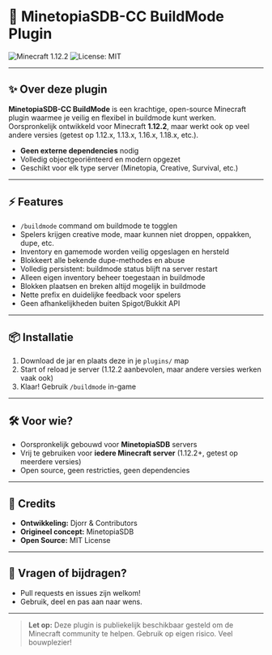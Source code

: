 # 🚀 MinetopiaSDB-CC BuildMode Plugin

![Minecraft 1.12.2](https://img.shields.io/badge/Minecraft-1.12.2-blue?style=flat-square)
![License: MIT](https://img.shields.io/badge/License-MIT-green?style=flat-square)

---

## ✨ Over deze plugin

**MinetopiaSDB-CC BuildMode** is een krachtige, open-source Minecraft plugin waarmee je veilig en flexibel in buildmode kunt werken. Oorspronkelijk ontwikkeld voor Minecraft **1.12.2**, maar werkt ook op veel andere versies (getest op 1.12.x, 1.13.x, 1.16.x, 1.18.x, etc.).

- **Geen externe dependencies** nodig
- Volledig objectgeoriënteerd en modern opgezet
- Geschikt voor elk type server (Minetopia, Creative, Survival, etc.)

---

## ⚡ Features

- `/buildmode` command om buildmode te togglen
- Spelers krijgen creative mode, maar kunnen niet droppen, oppakken, dupe, etc.
- Inventory en gamemode worden veilig opgeslagen en hersteld
- Blokkeert alle bekende dupe-methodes en abuse
- Volledig persistent: buildmode status blijft na server restart
- Alleen eigen inventory beheer toegestaan in buildmode
- Blokken plaatsen en breken altijd mogelijk in buildmode
- Nette prefix en duidelijke feedback voor spelers
- Geen afhankelijkheden buiten Spigot/Bukkit API

---

## 📦 Installatie

1. Download de jar en plaats deze in je `plugins/` map
2. Start of reload je server (1.12.2 aanbevolen, maar andere versies werken vaak ook)
3. Klaar! Gebruik `/buildmode` in-game

---

## 🛠️ Voor wie?

- Oorspronkelijk gebouwd voor **MinetopiaSDB** servers
- Vrij te gebruiken voor **iedere Minecraft server** (1.12.2+, getest op meerdere versies)
- Open source, geen restricties, geen dependencies

---

## 👑 Credits

- **Ontwikkeling:** Djorr & Contributors
- **Origineel concept:** MinetopiaSDB
- **Open Source:** MIT License

---

## 💬 Vragen of bijdragen?

- Pull requests en issues zijn welkom!
- Gebruik, deel en pas aan naar wens.

---

> **Let op:** Deze plugin is publiekelijk beschikbaar gesteld om de Minecraft community te helpen. Gebruik op eigen risico. Veel bouwplezier! 